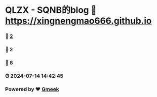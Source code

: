 # QLZX - SQNB的blog :link: https://xingnengmao666.github.io 
### :page_facing_up: [2](https://xingnengmao666.github.io/tag.html) 
### :speech_balloon: 2 
### :hibiscus: 6 
### :alarm_clock: 2024-07-14 14:42:45 
### Powered by :heart: [Gmeek](https://github.com/Meekdai/Gmeek)
